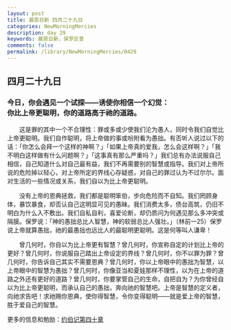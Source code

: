 ```yaml
---
layout: post
title: 晨恩日新 四月二十九日
categories: NewMorningMercies
description: day 29
keywords: 晨恩日新，保罗区普
comments: false
permalink: /library/NewMorningMercies/0429
---
```


## 四月二十九日

### 今日，你会遇见一个试探——诱使你相信一个幻觉： <br> 你比上帝更聪明，你的道路高于祂的道路。

&emsp;&emsp;这是罪的其中一个不合理性：罪或多或少使我们沦为愚人，同时令我们自觉比上帝更聪明。我们自作聪明，将上帝做的事或吩附看为愚拙。有否听人说过以下的话：「你怎么会拜一个这样的神啊？」「如果上帝真的爱我，怎么会这样啊？」「我不明白这样做有什么问题啊？」「这事真有那么严重吗？」我们总有办法说服自己相信，自己知道什么对自己最有益，我们不再需要别的智慧或指导。我们对上帝所说的危险掉以轻心，对上帝所定的界线心存疑惑，对自己的罪过认为不过尔尔。面对生活的一些情况或关系，我们自以为比上帝更聪明。

&emsp;&emsp;没有上帝的恩典拯救，我们都是聪明笨伯，步向危险而不自知。我们罔顾身体，暴饮暴食，却否认自己这明显可见的愚昧。我们消费太多，债台高筑，仍旧不明白为什么入不敷出。我们自私自利，喜爱论断，却仍质问为何遇见那么多冲突或隔膜。保罗说：「神的愚拙总比人智慧，神的软弱总比人强壮。」（林前一25）保罗说上帝就算愚拙，祂的最愚拙也远比人的最聪明更聪明。这是何等叫人谦卑！

&emsp;&emsp;曾几何时，你自以为比上帝更有智慧？曾几何时，你宣称自定的计划比上帝的更好？曾几何时，你说服自己踏出上帝设定的界线？曾几何时，你不以罪为罪？曾几何时，你告诉自己其实不需要恩典？曾几何时，你以上帝眼中的愚拙为智慧，以上帝眼中的智慧为愚拙？曾几何时，你像亚当和夏娃那样不理性，以为在上帝的道路之外还有更好的道路？曾几何时，你要掌管自己的生命，自把自为？为你曾经自以为比上帝更聪明，而承认自己的愚拙，奔向祂的智慧吧。上帝是智慧的定义者，向祂求告吧！求祂赐你恩典，使你得智慧，令你变得聪明——就是爱上帝的智慧，胜于爱自己的智慧。

更多的信息和勉励：[约伯记第四十章]()